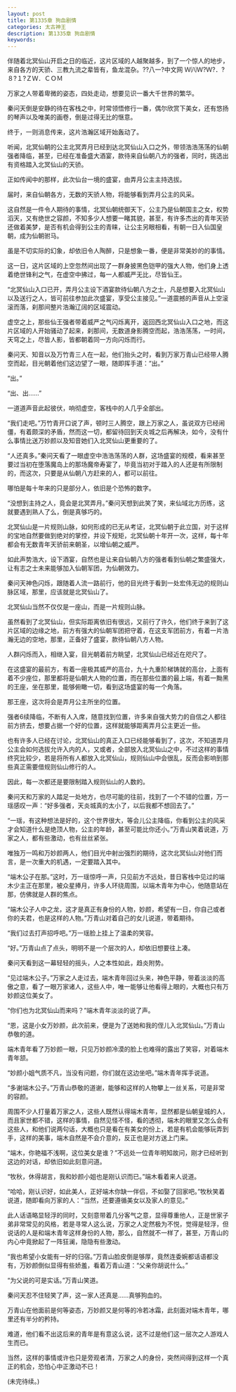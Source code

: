 ```yaml
---
layout: post
title: 第1335章 狗血剧情
categories: 太古神王
description: 第1335章 狗血剧情
keywords:
---
```


伴随着北冥仙山开启之日的临近，这片区域的人越聚越多，到了一个惊人的地步，来自各方的天骄、三教九流之辈皆有，鱼龙混杂。??八一?中文网  Ｗ㈧Ｗ?Ｗ?．?８?１?ＺＷ．ＣＯＭ

万家之人带着卑微的姿态，四处走动，想要见识一番大千世界的繁华。

秦问天倒是安静的待在客栈之中，时常领悟修行一番，偶尔欣赏下美女，还有悠扬的琴声以及唯美的画卷，倒是过得无比的惬意。

终于，一则消息传来，这片浩瀚区域开始轰动了。

听闻，北冥仙朝的公主北冥弄月已经到达北冥仙山入口之外，带领浩浩荡荡的仙朝强者降临，甚至，已经在准备盛大酒宴，款待来自仙朝八方的强者，同时，挑选出有资格踏入北冥仙山的天骄。

正如传闻中的那样，此次仙台一境的盛宴，由弄月公主主持选拔。

届时，来自仙朝各方，无数的天骄人物，将能够看到弄月公主的风采。

这自然是一件令人期待的事情，北冥仙朝统御天下，公主乃是仙朝国主之女，权势滔天，又有绝世之容颜，不知多少人想要一睹其貌，甚至，有许多杰出的青年天骄还做着美梦，是否有机会得到公主的青睐，让公主另眼相看，有朝一日入仙国皇朝，成为仙朝驸马。

虽是不切实际的幻象，却依旧令人陶醉，只是想象一番，便是非常美妙的的事情。

这一日，这片区域的上空忽然间出现了一群身披黑色铠甲的强大人物，他们身上透着绝世锋利之气，在虚空中拂过，每一人都威严无比，尽皆仙王。

“北冥仙山入口已开，弄月公主设下酒宴款待仙朝八方之士，凡是想要入北冥仙山以及送行之人，皆可前往参加此次盛宴，享受公主接见。”一道震撼的声音从上空滚滚而落，刹那间整片浩瀚辽阔的区域震动。

虚空之上，那些仙王强者带着威严之气闪烁离开，返回西北冥仙山入口之地，而这片区域的人开始骚动了起来，刹那间，无数道身影腾空而起，浩浩荡荡，一时间，天穹之上，尽皆人影，皆都朝着同一方向闪烁而行。

秦问天、知音以及万竹青三人在一起，他们抬头之时，看到万家万青山已经带人腾空而起，目光朝着他们这边望了一眼，随即挥手道：“出。”

“出。”

“出、出……”

一道道声音此起彼伏，响彻虚空，客栈中的人几乎全部出。

“我们走吧。”万竹青开口说了声，顿时三人腾空，跟上万家之人，虽说双方已经闹僵，有着颇深的矛盾，然而这一切，都留待回到天炎城之后再解决，如今，没有什么事情比送万妙颜以及知音她们入北冥仙山更重要的了。

“人还真多。”秦问天看了一眼虚空中浩浩荡荡的人群，这场盛宴的规模，看来甚至要过当初在堕落魔岛上的那场魔帝寿宴了，毕竟当初对于踏入的人还是有所限制的，而这次，只要是从仙朝八方赶来的人，都可以前往。

哪怕是每十年来的只是部分人，依旧是个恐怖的数字。

“没想到主持之人，竟会是北冥弄月。”秦问天想到此笑了笑，来仙域北方历练，这就要遇到熟人了么，倒是真够巧的。

北冥仙山是一片规则山脉，如何形成的已无从考证，北冥仙朝于此立国，对于这样的宝地自然要做到绝对的掌控，并设下规矩，北冥仙朝十年开一次，这样，每十年都会有无数青年天骄前来朝圣，以增仙朝之威严。

如此声势浩大，设下酒宴，自然也是让来自仙朝八方的强者看到仙朝之繁盛强大，让有志之士未来能够加入仙朝军团，为仙朝效力。

秦问天神色闪烁，跟随着人流一路前行，他的目光终于看到一处宏伟无边的规则山脉区域，那里，应该就是北冥仙山了。

北冥仙山当然不仅仅是一座山，而是一片规则山脉。

虽然看到了北冥仙山，但实际距离依旧有很远，又前行了许久，他们终于来到了这片区域的边缘之地，前方有强大的仙朝军团把守着，在这支军团前方，有着一片浩瀚无边的空地，那里，正备好了盛宴，款待仙朝八方人物。

人群闪烁而入，相继入宴，目光朝着前方眺望，北冥仙山已经近在咫尺了。

在这盛宴的最前方，有着一座极其威严的高台，九十九重阶梯铸就的高台，上面有着不少座位，那里都将是仙朝大人物的位置，而在那些位置的最上端，有着一黝黑的王座，坐在那里，能够俯瞰一切，看到这场盛宴的每一个角落。

那王座，这次将会是弄月公主所坐的位置。

强者6续降临，不断有人入席，随意找到位置，许多来自强大势力的自信之人都往前方挤去，想要占据一个好的位置，这样就能够距离弄月公主更近一些。

也有许多人已经在讨论，北冥仙山的真正入口已经能够看到了，这次，不知道弄月公主会如何选拔允许入内的人，又或者，全部放入北冥仙山之中，不过这样的事情终究比较少，若是将所有人都放入北冥仙山，规则仙山中会很乱，反而会影响到那些真正需要借规则仙山修行的人。

因此，每一次都还是要限制踏入规则仙山的人数的。

秦问天和万家的人踏足一处地方，也尽可能的往前，找到了一个不错的位置，万一瑶感叹一声：“好多强者，天炎城真的太小了，以后我都不想回去了。”

“一瑶，有这种想法是好的，这个世界很大，等会儿公主降临，你看到公主的风采才会知道什么是绝顶人物，公主的年龄，甚至可能比你还小。”万青山笑着说道，万家之人，都有些激动，也有丝丝紧张。

唯独万一鸣和万妙颜两人，他们目光中射出强烈的期待，这次北冥仙山对他们而言，是一次重大的机遇，一定要踏入其中。

“端木公子在那。”这时，万一瑶惊呼一声，只见前方不远处，昔日客栈中见过的端木少主正在那里，被众星捧月，许多人环绕周围，以端木青年为中心，他随意站在那，仿佛就是人群的焦点。

“端木公子人中之龙，这才是真正有身份的人物，妙颜，希望有一日，你自己或者你的夫君，也是这样的人物。”万青山对着自己的女儿说道，带着期待。

“我们过去打声招呼吧。”万一瑶脸上挂上了温柔的笑容。

“好。”万青山点了点头，明明不是一个层次的人，却依旧想要往上凑。

秦问天看到这一幕轻轻的摇头，人之本性如此，趋炎附势。

“见过端木公子。”万家之人走过去，端木青年回过头来，神色平静，带着淡淡的高傲之意，看了一眼万家诸人，这些人中，唯一能够让他看得上眼的，大概也只有万妙颜这位美女了。

“你们也为北冥仙山而来吗？”端木青年淡淡的说了声。

“恩，这是小女万妙颜，此次前来，便是为了送她和我的侄儿入北冥仙山。”万青山恭敬的道。

端木青年看了万妙颜一眼，只见万妙颜冷漠的脸上也难得的露出了笑容，对着端木青年颔。

“妙颜小姐气质不凡，当没有问题，你们就在这边坐吧。”端木青年挥手说道。

“多谢端木公子。”万青山恭敬的道谢，能够和这样的人物攀上一丝关系，可是非常的容颜。

周围不少人打量着万家之人，这些人既然认得端木青年，显然都是仙朝皇城的人，而且家世都不错，这样的事情，自然见怪不怪，看的透彻，端木的眼里又怎么会有这些人，和他们说两句话，大概也只是看在有美女的份上，若是有机会能够玩弄到手，这样的美事，端木自然是不会介意的，反正也是对方送上门来。

“端木，你艳福不浅啊，这位美女是谁？”不远处一位青年明知故问，刚才已经听到这边的对话，却依旧如此刻意问道。

“牧秋，休得胡言，我和妙颜小姐也是刚认识而已。”端木看着来人说道。

“哈哈，刚认识好，如此美人，正好端木你缺一伴侣，不如娶了回家吧。”牧秋笑着说道，随即看向万家的人：“当然，还要遵循美女以及家人的意见。”

此人话语略显轻浮的同时，又刻意带着几分客气之意，显得尊重他人，正是世家子弟非常常见的风格，若是寻常人这么说，万家之人定然极为不悦，觉得是轻浮，但说话的人是和端木青年这样身份的人物，那么，自然就不一样了，甚至，万青山的内心中竟掀起了一阵狂澜，隐隐有些激动。

“我也希望小女能有一好的归宿。”万青山脸皮倒是够厚，竟然连委婉都话语都没有，万妙颜倒似显得有些娇羞，看着万青山道：“父亲你胡说什么。”

“为父说的可是实话。”万青山笑道。

秦问天忍不住轻笑了声，这一家人还真是……真够狗血的。

万青山在他面前是何等姿态，万妙颜又是何等的冷若冰霜，此刻面对端木青年，哪里还有半分的矜持。

难道，他们看不出这后来的青年是有意这么说，这不过是他们这一层次之人游戏人生而已。

当然，这样的事情或许也只是旁观者清，万家之人的身份，突然间得到这样一个真正的机会，恐怕心中正激动不已！

(未完待续。)

